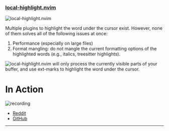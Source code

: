 <h3 id="local-highlight.nvim">
  <a href="#local-highlight.nvim">
    <span class="icon-text">
      <span class="icon">
        <i class="fa-solid fa-book"></i>
      </span>
    </span>
    <span>local-highlight.nvim</span>
  </a>
</h3>

![local-highlight.nvim](https://github.com/tzachar/local-highlight.nvim)

Multiple plugins to highlight the word under the cursor exist. However, none of them solves all of the following issues at once:

1. Performance (especially on large files)
2. Format mangling: do not mangle the current formatting options of the
   highlighted words (e.g., italics, treesitter highlights).

![local-highlight.nvim](https://github.com/tzachar/local-highlight.nvim) will
only process the currently visible parts of your buffer, and use ext-marks to
highlight the word under the cursor.

# In Action

![recording](https://user-images.githubusercontent.com/4946827/217664452-eb79ff0c-fa91-4d24-adcd-519faf4a2785.gif)

- [Reddit](https://www.reddit.com/r/neovim/comments/10xf7s0/localhighlightnvim_blazing_fast_highlight_of_word/)
- [GitHub](https://github.com/tzachar/local-highlight.nvim)

---
